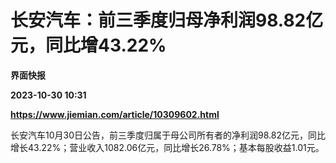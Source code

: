 # 长安汽车：前三季度归母净利润98.82亿元，同比增43.22%
**界面快报**

**2023-10-30 10:31**

**https://www.jiemian.com/article/10309602.html**

长安汽车10月30日公告，前三季度归属于母公司所有者的净利润98.82亿元，同比增长43.22%；营业收入1082.06亿元，同比增长26.78%；基本每股收益1.01元。
